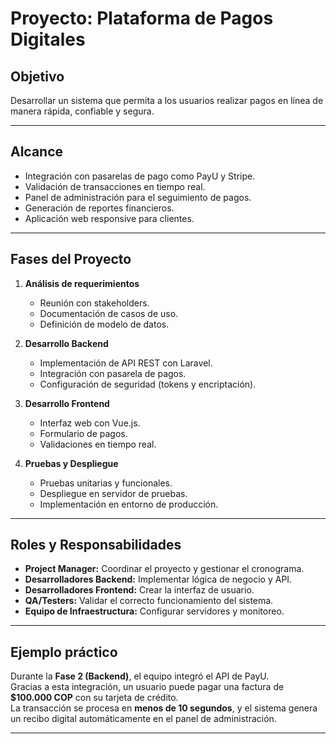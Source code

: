 # Proyecto: Plataforma de Pagos Digitales

## Objetivo
Desarrollar un sistema que permita a los usuarios realizar pagos en línea de manera rápida, confiable y segura.

---

## Alcance
- Integración con pasarelas de pago como PayU y Stripe.
- Validación de transacciones en tiempo real.
- Panel de administración para el seguimiento de pagos.
- Generación de reportes financieros.
- Aplicación web responsive para clientes.

---

## Fases del Proyecto
1. **Análisis de requerimientos**
   - Reunión con stakeholders.
   - Documentación de casos de uso.
   - Definición de modelo de datos.

2. **Desarrollo Backend**
   - Implementación de API REST con Laravel.
   - Integración con pasarela de pagos.
   - Configuración de seguridad (tokens y encriptación).

3. **Desarrollo Frontend**
   - Interfaz web con Vue.js.
   - Formulario de pagos.
   - Validaciones en tiempo real.

4. **Pruebas y Despliegue**
   - Pruebas unitarias y funcionales.
   - Despliegue en servidor de pruebas.
   - Implementación en entorno de producción.

---

## Roles y Responsabilidades
- **Project Manager:** Coordinar el proyecto y gestionar el cronograma.
- **Desarrolladores Backend:** Implementar lógica de negocio y API.
- **Desarrolladores Frontend:** Crear la interfaz de usuario.
- **QA/Testers:** Validar el correcto funcionamiento del sistema.
- **Equipo de Infraestructura:** Configurar servidores y monitoreo.

---

## Ejemplo práctico
Durante la **Fase 2 (Backend)**, el equipo integró el API de PayU.  
Gracias a esta integración, un usuario puede pagar una factura de **$100.000 COP** con su tarjeta de crédito.  
La transacción se procesa en **menos de 10 segundos**, y el sistema genera un recibo digital automáticamente en el panel de administración.

---
